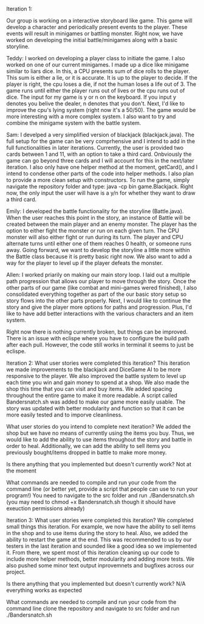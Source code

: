 Iteration 1:

Our group is working on a interactive storyboard like game. This game will develop a character and periodically present events to the player. These events will result in minigames or battling monster. Right now, we have worked on developing the initial battle/minigames along with a basic storyline.

Teddy: I worked on developing a player class to initiate the game. I also worked on one of our current minigames. I made up a dice like minigame similar to liars dice. In this, a CPU presents sum of dice rolls to the player. This sum is either a lie, or it is accurate. It is up to the player to decide. If the player is right, the cpu loses a die, if not the human loses a life out of 3. The game runs until either the player runs out of lives or the cpu runs out of dice. The input for my game is y or n on the keyboard. If you input y denotes you belive the dealer, n denotes that you don't. Next, I'd like to improve the cpu's lying system (right now it's a 50/50). The game would be more interesting with a more complex system. I also want to try and combine the minigame system with the battle system.

Sam: I develped a very simplified version of blackjack (blackjack.java). The full setup for the game can be very comprhensive and I intend to add in the full functionalities in later iterations. Currently, the user is provided two cards between 1 and 11, with an option to take a third card. Onbviously the game can go beyond three cards and I will account for this in the next/later iteration. I also only have one helper method at the moment, getCard(), and I intend to condense other parts of the code into helper methods. I also plan to provide a more clean setup with constructors. To run the game, simply navigate the repository folder and type: java -cp bin game.Blackjack. Right now, the only input the user will have is a y/n for whether they want to draw a third card.

Emily: I developed the battle functionality for the storyline (Battle.java). When the user reaches this point in the story, an instance of Battle will be created between the main player and an enemy monster. The player has the option to either fight the monster or run on each given turn. The CPU monster will also either fight or run during its turn. The player and CPU alternate turns until either one of them reaches 0 health, or someone runs away. Going forward, we want to develop the storyline a little more within the Battle class because it is pretty basic right now. We also want to add a way for the player to level up if the player defeats the monster.

Allen: I worked priarily on making our main story loop. I laid out a multiple path progression that allows our player to move through the story. Once the other parts of our game (like combat and mini-games wered finished), I also consolidated everything together as part of the our basic story setup so story flows into the other parts properly. Next, I would like to continue the story and give the player more options for paths and progression. Plus, I'd like to have add better interactions with the various characters and an item system.

Right now there is nothing currently broken, but things can be improved. There is an issue with eclispe where you have to configure the build path after each pull. However, the code still works in terminal it seems to just be eclispe.

Iteration 2:
What user stories were completed this iteration?
This iteration we made improvements to the blackjack and DiceGame AI to be more responsive to the player. We also improved the battle system to level up each time you win and gain money to spend at a shop. We also made the shop this time that you can visit and buy items. We added spacing throughout the entire game to make it more readable. A script called Bandersnatch.sh was added to make our game more easily usable. The story was updated with better modularity and function so that it can be more easily tested and to imporve cleanliness.

What user stories do you intend to complete next iteration?
We added the shop but we have no means of currently using the items you buy. Thus, we would like to add the ability to use items throughout the story and battle in order to heal. Additionally, we can add the ability to sell items you previously bought/items dropped in battle to make more money.

Is there anything that you implemented but doesn't currently work?
Not at the moment

What commands are needed to compile and run your code from the command line (or better yet, provide a script that people can use to run your program!)
You need to navigate to the src folder and run ./Bandersnatch.sh (you may need to chmod +x Bandersnatch.sh though it should have exeuction permissions already)

Iteration 3:
What user stories were completed this iteration?
We completed small things this iteration. For example, we now have the ability to sell items in the shop and to use items during the story to heal. Also, we added the ability to restart the game at the end. This was recommended to us by our testers in the last iteration and sounded like a good idea so we implemented it. From there, we spent most of this iteration cleaning up our code to include more helper methods, better modularity and adding more tests. We also pushed some minor text output inprovemnets and bugfixes across our project.

Is there anything that you implemented but doesn't currently work?
N/A everything works as expected

What commands are needed to compile and run your code from the command line
clone the repository and navigate to src folder and run ./Bandersnatch.sh
